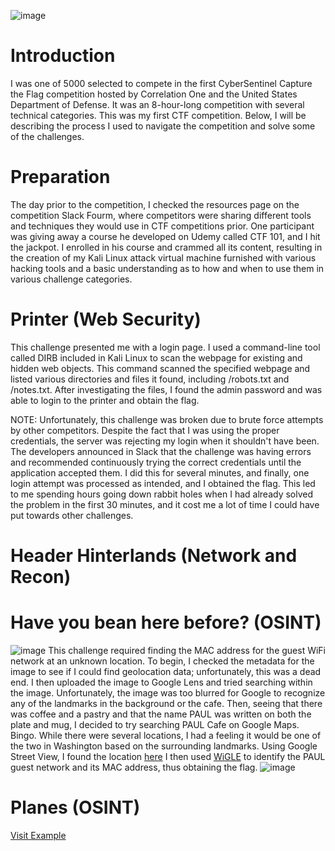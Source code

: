 ![image](https://github.com/Kincaid7/SentinelOne/assets/41767740/a31d8d37-1cb8-4cfc-b678-007819d14fa7)

# Introduction
I was one of 5000 selected to compete in the first CyberSentinel Capture the Flag competition hosted by Correlation One and the United States Department of Defense. It was an 8-hour-long competition with several technical categories. This was my first CTF competition. Below, I will be describing the process I used to navigate the competition and solve some of the challenges.

# Preparation
The day prior to the competition, I checked the resources page on the competition Slack Fourm, where competitors were sharing different tools and techniques they would use in CTF competitions prior. One participant was giving away a course he developed on Udemy called CTF 101, and I hit the jackpot. I enrolled in his course and crammed all its content, resulting in the creation of my Kali Linux attack virtual machine furnished with various hacking tools and a basic understanding as to how and when to use them in various challenge categories.

# Printer (Web Security)
This challenge presented me with a login page. I used a command-line tool called DIRB included in Kali Linux to scan the webpage for existing and hidden web objects. This command scanned the specified webpage and listed various directories and files it found, including /robots.txt and /notes.txt. After investigating the files, I found the admin password and was able to login to the printer and obtain the flag. 

NOTE: Unfortunately, this challenge was broken due to brute force attempts by other competitors. Despite the fact that I was using the proper credentials, the server was rejecting my login when it shouldn't have been. The developers announced in Slack that the challenge was having errors and recommended continuously trying the correct credentials until the application accepted them. I did this for several minutes, and finally, one login attempt was processed as intended, and I obtained the flag. This led to me spending hours going down rabbit holes when I had already solved the problem in the first 30 minutes, and it cost me a lot of time I could have put towards other challenges.

# Header Hinterlands (Network and Recon)

# Have you bean here before? (OSINT)
![image](https://github.com/Kincaid7/SentinelOne/assets/41767740/2a693a39-75f3-434a-9304-083ba38ba780)
This challenge required finding the MAC address for the guest WiFi network at an unknown location.
To begin, I checked the metadata for the image to see if I could find geolocation data; unfortunately, this was a dead end.
I then uploaded the image to Google Lens and tried searching within the image. Unfortunately, the image was too blurred for Google to recognize any of the landmarks in the background or the cafe.
Then, seeing that there was coffee and a pastry and that the name PAUL was written on both the plate and mug, I decided to try searching PAUL Cafe on Google Maps. Bingo. While there were several locations, I had a feeling it would be one of the two in Washington based on the surrounding landmarks. Using Google Street View, I found the location [here](https://www.google.com/maps/@38.90264,-77.0294949,3a,75y,29.05h,90t/data=!3m7!1e1!3m5!1ssBdahcJ2G1T_0CinNOmikg!2e0!6shttps:%2F%2Fstreetviewpixels-pa.googleapis.com%2Fv1%2Fthumbnail%3Fpanoid%3DsBdahcJ2G1T_0CinNOmikg%26cb_client%3Dmaps_sv.tactile.gps%26w%3D203%26h%3D100%26yaw%3D10.51405%26pitch%3D0%26thumbfov%3D100!7i16384!8i8192?entry=ttu)
I then used [WiGLE](https://wigle.net/map?maplat=38.90274358060917&maplon=-77.02941066978619&mapzoom=21&n=e3%20%2Fmap&coloring=density&rcoisMinimum=0) to identify the PAUL guest network and its MAC address, thus obtaining the flag.
![image](https://github.com/Kincaid7/SentinelOne/assets/41767740/fc4125fa-8fc4-422a-aa1d-f7d9fe93779c)


# Planes (OSINT)
<a href="https://example.com" target="_blank">Visit Example</a>




